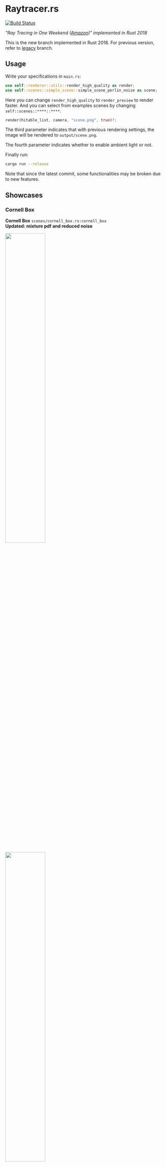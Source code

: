 # Raytracer.rs

[![Build Status](https://travis-ci.com/SkyZH/raytracer.rs.svg?branch=master)](https://travis-ci.com/SkyZH/raytracer.rs)

_"Ray Tracing in One Weekend ([Amazon](https://www.amazon.com/Ray-Tracing-Weekend-Minibooks-Book-ebook/dp/B01B5AODD8/))" implemented in Rust 2018_

This is the new branch implemented in Rust 2018. For previous version, refer to [legacy](https://github.com/SkyZH/raytracer.rs/tree/legacy) branch.

## Usage

Write your specifications in `main.rs`:    
```rust
use self::renderer::utils::render_high_quality as render;
use self::scenes::simple_scene::simple_scene_perlin_noise as scene;
```    
Here you can change `render_high_quality` to `render_preview` to render faster. And you can select from examples scenes by changing `self::scenes::****::****`.    

```rust
render(hitable_list, camera, "scene.png", true)?;
```    
The third parameter indicates that with previous rendering settings, the image will be rendered to `output/scene.png`. 

The fourth parameter indicates whether to enable ambient light or not.

Finally run:    
```bash
cargo run --release
```

Note that since the latest commit, some functionalities may be broken due to new features.

## Showcases

### Cornell Box
**Cornell Box** `scenes/cornell_box.rs:cornell_box`    
**Updated: mixture pdf and reduced noise**

<img width="50%" src="https://user-images.githubusercontent.com/4198311/51380265-4922e980-1b4c-11e9-85e2-1d5430a47b22.png">
<img width="50%" src="https://user-images.githubusercontent.com/4198311/69005795-ee237400-0961-11ea-82dd-2345c9aecabd.png">

### Cover Scene

The scene from the cover of "Ray Tracing in One Weekend". It takes *~450 secs* to render.

`scenes/legacy_scene.rs:legacy_scene`

### Sphere Sea 

Generate 300 spheres (no overlap) in the space with different materials and settings.

It takes *~560 secs* to render.

`scenes/complex_scene.rs:complex_scene_2`

<img width="50%" src="https://user-images.githubusercontent.com/4198311/51119409-bcc3ae80-184d-11e9-8986-9ff48cf80e9d.png">
<img width="50%" src="https://user-images.githubusercontent.com/4198311/51087490-17e29c00-178f-11e9-88fc-996f642859d0.png">

### Textures

**Light Scene** `scenes/legacy_scene.rs:legacy_scene_light`    
**Perlin Noise** `scenes/simple_scene.rs:simple_scene_perlin_noise`    
**Checker Texture** `scenes/legacy_scene.rs:legacy_scene_texture`    

<img width="33%" src="https://user-images.githubusercontent.com/4198311/51253655-e9a4cc80-19d9-11e9-9ea4-ddec4e4208eb.png">
<img width="33%" src="https://user-images.githubusercontent.com/4198311/51223750-1b884580-197e-11e9-93c8-f4c8779d1958.png">
<img width="33%" src="https://user-images.githubusercontent.com/4198311/51226964-f9e28a80-198c-11e9-95ee-374e3598adc2.png">

## Run Tests and Benchmarks

```bash
cargo bench
cargo test
```
